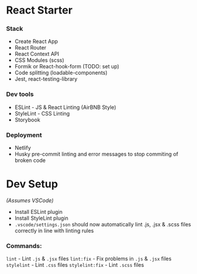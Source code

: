# React Starter


### Stack

- Create React App
- React Router
- React Context API
- CSS Modules (scss)
- Formik or React-hook-form (TODO: set up)
- Code splitting (loadable-components)
- Jest, react-testing-library

### Dev tools

- ESLint - JS & React Linting  (AirBNB Style)
- StyleLint - CSS Linting
- Storybook


### Deployment

- Netlify
- Husky pre-commit linting and error messages to stop commiting of broken code


# Dev Setup
*(Assumes VSCode)*
- Install ESLint plugin
- Install StyleLint plugin
- `.vscode/settings.json` should now automatically lint .js, .jsx & .scss files correctly in line with linting rules

### Commands:
`lint` - Lint `.js` & `.jsx` files
`lint:fix` - Fix problems in `.js` & `.jsx` files
`stylelint` - Lint `.css` files
`stylelint:fix` - Lint `.scss` files
